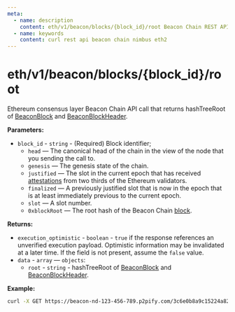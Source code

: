 ```yaml
---
meta:
  - name: description
    content: eth/v1/beacon/blocks/{block_id}/root Beacon Chain REST API call details and examples.
  - name: keywords
    content: curl rest api beacon chain nimbus eth2
---
```


# eth/v1/beacon/blocks/{block_id}/root

Ethereum consensus layer Beacon Chain API call that returns hashTreeRoot of [BeaconBlock](https://github.com/ethereum/consensus-specs/blob/dev/specs/phase0/beacon-chain.md#beaconblock) and [BeaconBlockHeader](https://github.com/ethereum/consensus-specs/blob/dev/specs/phase0/beacon-chain.md#beaconblockheader).

**Parameters:** 

* `block_id` - `string` - (Required) Block identifier;
  * `head` — The canonical head of the chain in the view of the node that you sending the call to.
  * `genesis` — The genesis state of the chain.
  * `justified` — The slot in the current epoch that has received [attestations](https://ethereum.org/en/developers/docs/consensus-mechanisms/pos/attestations/) from two thirds of the Ethereum validators.
  * `finalized` — A previously justified slot that is now in the epoch that is at least immediately previous to the current epoch.
  * `slot` — A slot number.
  * `0xblockRoot` — The root hash of the Beacon Chain [block](https://ethereum.org/en/developers/docs/blocks/).

**Returns:** 

* `execution_optimistic` - `boolean` - `true` if the response references an unverified execution payload. Optimistic information may be invalidated at a later time. If the field is not present, assume the `false` value.
* `data` - `array` — `objects`:
  * `root` - `string` - hashTreeRoot of [BeaconBlock](https://github.com/ethereum/consensus-specs/blob/dev/specs/phase0/beacon-chain.md#beaconblock) and [BeaconBlockHeader](https://github.com/ethereum/consensus-specs/blob/dev/specs/phase0/beacon-chain.md#beaconblockheader).

**Example:**

``` sh
curl -X GET https://beacon-nd-123-456-789.p2pify.com/3c6e0b8a9c15224a8228b9a98ca1531d/eth/v1/beacon/blocks/head/root
```
